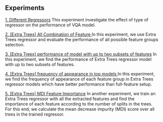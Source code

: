 ## Experiments
[1. Different Regressors](Different_Regressors)
This experiment investigate the effect of type of regressor on the performance of VQA model.

[2. [Extra Trees] All Combination of Feature ](ExtraTrees_allCombinationFeatures)
In this experiment, we use Extra Trees regressor and evaluate the performance of all possible  feature groups selection.

[3. [Extra Trees] performance of model with up to two subsets of features](ExtraTrees_SoloPairCombination)
In this experiment, we find the performance of Extra Trees regressor model with up to two subsets of features.

[4. [Extra Trees] frequency of appearance in top models ](ExtraTrees_FreqApearanceBetterThanFull)
In this experiment, we find the frequency of appearance of each feature group in Extra Trees regressor models which have better performance than full-feature setup.


[5. [Extra Trees] MDI Feature Importance](ExtraTrees_MDI_FeatureImportance)
In another experiment, we train an Extra Trees regressor with all
the extracted features and find the importance of each feature according to the number of splits in the trees. For this end, we calculate the
mean decrease impurity (MDI) score  over all trees in the trained
regressor.
